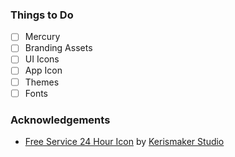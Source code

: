### Things to Do

- [ ] Mercury
- [ ] Branding Assets
- [ ] UI Icons
- [ ] App Icon
- [ ] Themes
- [ ] Fonts

### Acknowledgements

- <a href="https://iconscout.com/icons/service-24-hour" target="_blank">Free Service 24 Hour
  Icon</a> by <a href="https://iconscout.com/contributors/kerismaker" target="_blank">Kerismaker Studio</a>
